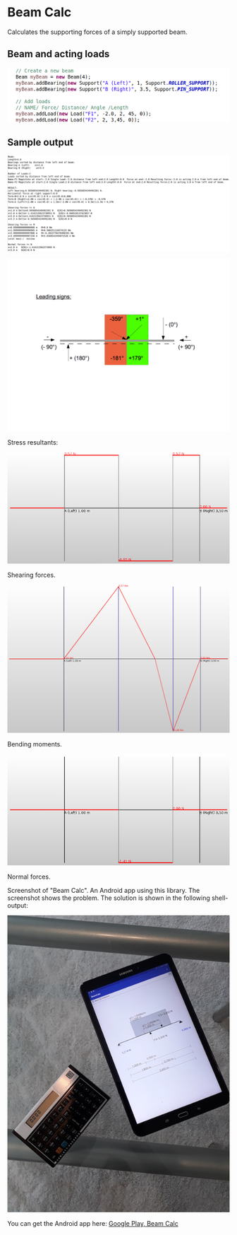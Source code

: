 Beam Calc
=========
Calculates the supporting forces of a simply supported beam.

Beam and acting loads
---------------------
![](Shot_0.png)


Sample output
-------------
![](Shot_1.png)

![](LeadingSigns.png)


Stress resultants:

![](Q.png)

Shearing forces.

![](M.png)

Bending moments.

![](N.png)

Normal forces.


Screenshot of "Beam Calc". An Android app using this library. The screenshot shows the problem. The solution is shown in the following shell- output:

![](Shot_2.jpg)


You can get the Android app here:
[Google Play, Beam Calc](https://play.google.com/store/apps/details?id=berthold.beamcalc)





